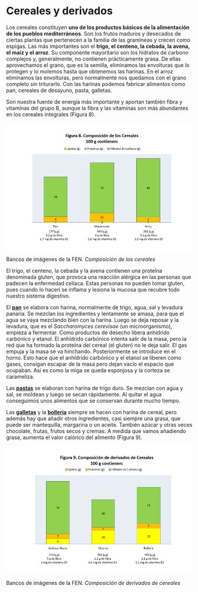 # Cereales y derivados

Los cereales constituyen **uno de los productos básicos de la alimentación de los pueblos mediterráneos**. Son los frutos maduros y desecados de ciertas plantas que pertenecen a la familia de las gramíneas y crecen como espigas. Las más importantes son el **trigo, el centeno, la cebada, la avena, el maíz y el arroz**. Su componente mayoritario son los hidratos de carbono complejos y, generalmente, no contienen prácticamente grasa. De ellas aprovechamos el grano, que es la semilla, eliminamos las envolturas que lo protegen y lo molemos hasta que obtenemos las harinas. En el arroz eliminamos las envolturas, pero normalmente nos quedamos con el grano completo sin triturarlo. Con las harinas podemos fabricar alimentos como pan, cereales de desayuno, pasta, galletas.

Son nuestra fuente de energía más importante y aportan también fibra y vitaminas del grupo B, aunque la fibra y las vitaminas son más abundantes en los cereales integrales (Figura 8). 


![Cereales](img/Figura_8.jpg "Composición de los cereales")


Bancos de imágenes de la FEN. _Composición de los cereales_

El trigo, el centeno, la cebada y la avena contienen una proteína denominada gluten, que provoca una reacción alérgica en las personas que padecen la enfermedad celíaca. Estas personas no pueden tomar gluten, pues cuando lo hacen se inflama y lesiona la mucosa que recubre todo nuestro sistema digestivo.

El **[pan](30-panblanco.pdf "Pan blanco")** se elabora con harina, normalmente de trigo, agua, sal y levadura panaria. Se mezclan los ingredientes y lentamente se amasa, para que el agua se vaya mezclando bien con la harina. Luego se deja reposar y la levadura, que es el _Saccharomyces cerevisae_ (un microorganismo), empieza a fermentar. Como productos de desecho libera anhídrido carbónico y etanol. El anhídrido carbónico intenta salir de la masa, pero la red que ha formado la proteína del cereal (el gluten) no le deja salir. El gas empuja y la masa se va hinchando. Posteriormente se introduce en el horno. Esto hace que el anhídrido carbónico y el etanol se liberen como gases, consigan escapar de la masa pero dejan vacío el espacio que ocupaban. Así es como la miga se queda esponjosa y la corteza se carameliza.

Las **[pastas](31-pasta.pdf "Pastas")** se elaboran con harina de trigo duro. Se mezclan con agua y sal, se moldean y luego se secan rápidamente. Al quitar el agua conseguimos unos alimentos que se conservan durante mucho tiempo.

Las **[galletas](32-galletas.pdf "Galletas")** y la **[bollería](33-bolleriaindustrial.pdf "Bollería")** siempre se hacen con harina de cereal, pero además hay que añadir otros ingredientes, casi siempre una grasa, que puede ser mantequilla, margarina o un aceite. También azúcar y otras veces chocolate, frutas, frutos secos y cremas. A medida que vamos añadiendo grasa, aumenta el valor calórico del alimento (Figura 9). 


![Derivados de cereales](img/Figura_9.jpg "Composición derivados de cereales")


Bancos de imágenes de la FEN. _Composición de derivados de cereales_